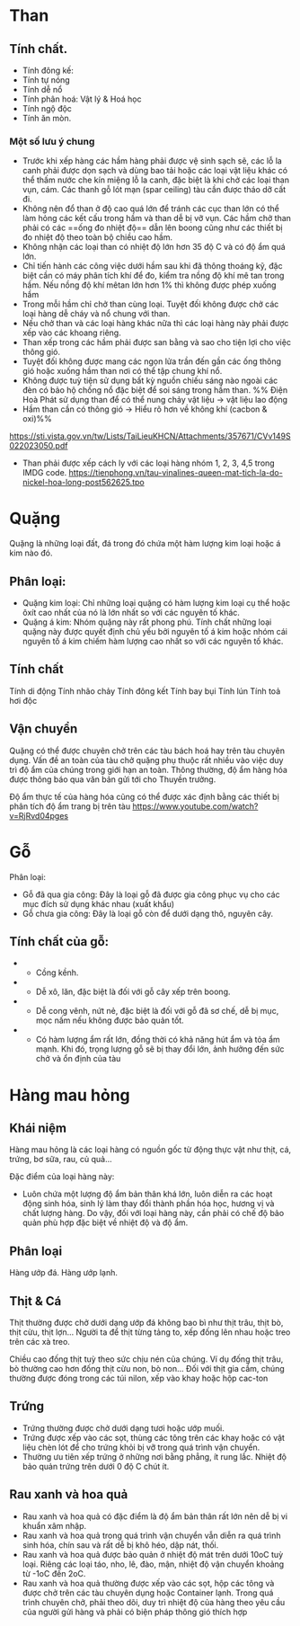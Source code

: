 # Than
## Tính chất.
- Tính đông kế:
- Tính tự nóng
- Tính dễ nổ
- Tính phân hoá: Vật lý & Hoá học
- Tính ngộ độc
- Tính ăn mòn.
### Một số lưu ý chung
 - Trước khi xếp hàng các hầm hàng phải được vệ sinh sạch sẽ, các lỗ la canh phải được dọn sạch và dùng bao tải hoặc các loại vật liệu khác có thể thấm nước che kín miệng lỗ la canh, đặc biệt là khi chở các loại than vụn, cám. Các thanh gỗ lót mạn (spar ceiling) tàu cần được tháo dỡ cất đi. 
 - Không nên đổ than ở độ cao quá lớn để tránh các cục than lớn có thể làm hỏng các kết cấu trong hầm và than dễ bị vỡ vụn. Các hầm chở than phải có các ==ống đo nhiệt độ== dẫn lên boong cũng như các thiết bị đo nhiệt độ theo toàn bộ chiều cao hầm. 
 - Không nhận các loại than có nhiệt độ lớn hơn 35 độ C và có độ ẩm quá lớn. 
 - Chỉ tiến hành các công việc dưới hầm sau khi đã thông thoáng kỹ, đặc biệt cần có máy phân tích khí để đo, kiểm tra nồng độ khí mê tan trong hầm. Nếu nồng độ khí mêtan lớn hơn 1% thì không được phép xuống hầm
- Trong mỗi hầm chỉ chở than cùng loại. Tuyệt đối không được chở các loại hàng dễ cháy và nổ chung với than. 
- Nếu chở than và các loại hàng khác nữa thì các loại hàng này phải được xếp vào các khoang riêng. 
- Than xếp trong các hầm phải được san bằng và sao cho tiện lợi cho việc thông gió. 
- Tuyệt đối không được mang các ngọn lửa trần đến gần các ống thông gió hoặc xuống hầm than nơi có thể tập chung khí nổ. 
- Không được tuỳ tiện sử dụng bất kỳ nguồn chiếu sáng nào ngoài các đèn có bảo hộ chống nổ đặc biệt để soi sáng trong hầm than.
  %% Điện Hoà Phát sử dụng than để có thể nung chảy vật liệu -> vật liệu lao động
- Hầm than cần có thông gió -> Hiểu rõ hơn về không khí (cacbon & oxi)%%

https://sti.vista.gov.vn/tw/Lists/TaiLieuKHCN/Attachments/357671/CVv149S022023050.pdf

- Than phải được xếp cách ly với các loại hàng nhóm 1, 2, 3, 4,5 trong IMDG code.
https://tienphong.vn/tau-vinalines-queen-mat-tich-la-do-nickel-hoa-long-post562625.tpo

# Quặng
Quặng là những loại đất, đá trong đó chứa một hàm lượng kim loại hoặc á kim nào đó. 
## Phân loại: 
- Quặng kim loại: Chỉ những loại quặng có hàm lượng kim loại cụ thể hoặc ôxít cao nhất của nó là lớn nhất so với các nguyên tố khác. 
- Quặng á kim: Nhóm quặng này rất phong phú. Tính chất những loại quặng này được quyết định chủ yếu bởi nguyên tố á kim hoặc nhóm cái nguyên tố á kim chiếm hàm lượng cao nhất so với các nguyên tố khác.
## Tính chất
Tính di động
Tính nhão chảy
Tính đông kết
Tính bay bụi
Tính lún
Tính toả hơi độc

## Vận chuyển
Quặng có thể được chuyên chở trên các tàu bách hoá hay trên tàu chuyên dụng. Vấn đề an toàn của tàu chở quặng phụ thuộc rất nhiều vào việc duy trì độ ẩm của chúng trong giới hạn an toàn. Thông thường, độ ẩm hàng hóa được thông báo qua văn bản gửi tới cho Thuyền trưởng. 

Độ ẩm thực tế của hàng hóa cũng có thể được xác định bằng các thiết bị phân tích độ ẩm trang bị trên tàu https://www.youtube.com/watch?v=RjRvd04pges

# Gỗ
Phân loại: 
- Gỗ đã qua gia công: Đây là loại gỗ đã được gia công phục vụ cho các mục đích sử dụng khác nhau (xuất khẩu)
- Gỗ chưa gia công: Đây là loại gỗ còn để dưới dạng thô, nguyên cây. 
  
## Tính chất của gỗ: 
 
- - Cồng kềnh. 
- - Dễ xô, lăn, đặc biệt là đối với gỗ cây xếp trên boong. 
- - Dễ cong vênh, nứt nẻ, đặc biệt là đối với gỗ đã sơ chế, dễ bị mục, mọc nấm nếu không được bảo quản tốt. 
- - Có hàm lượng ẩm rất lớn, đồng thời có khả năng hút ẩm và tỏa ẩm mạnh. Khi đó, trọng lượng gỗ sẽ bị thay đổi lớn, ảnh hưởng đến sức chở và ổn định của tàu
# Hàng mau hỏng
## Khái niệm
Hàng mau hỏng là các loại hàng có nguồn gốc từ động thực vật như thịt, cá, trứng, bơ sữa, rau, củ quả... 

Đặc điểm của loại hàng này:
- Luôn chứa một lượng độ ẩm bản thân khá lớn, luôn diễn ra các hoạt động sinh hóa, sinh lý làm thay đổi thành phần hóa học, hương vị và chất lượng hàng. Do vậy, đối với loại hàng này, cần phải có chế độ bảo quản phù hợp đặc biệt về nhiệt độ và độ ẩm.
## Phân loại
Hàng ướp đá.
Hàng ướp lạnh.
## Thịt & Cá
Thịt thường được chở dưới dạng ướp đá không bao bì như thịt trâu, thịt bò, thịt cừu, thịt lợn... Người ta để thịt từng tảng to, xếp đống lên nhau hoặc treo trên các xà treo.

Chiều cao đống thịt tuỳ theo sức chịu nén của chúng. Ví dụ đống thịt trâu, bò thường cao hơn đống thịt cừu non, bò non... Đối với thịt gia cầm, chúng thường được đóng trong các túi nilon, xếp vào khay hoặc hộp cac-ton

## Trứng 
 - Trứng thường được chở dưới dạng tươi hoặc ướp muối. 
 - Trứng được xếp vào các sọt, thùng các tông trên các khay hoặc có vật liệu chèn lót để cho trứng khỏi bị vỡ trong quá trình vận chuyển. 
 - Thường ưu tiên xếp trứng ở những nơi bằng phẳng, ít rung lắc. Nhiệt độ bảo quản trứng trên dưới 0 độ C chút ít.
## Rau xanh và hoa quả
- Rau xanh và hoa quả có đặc điểm là độ ẩm bản thân rất lớn nên dễ bị vi khuẩn xâm nhập.
- Rau xanh và hoa quả trong quá trình vận chuyển vẫn diễn ra quá trình sinh hóa, chín sau và rất dễ bị khô héo, dập nát, thối. 
- Rau xanh và hoa quả được bảo quản ở nhiệt độ mát trên dưới 10oC tuỳ loại. Riêng các loại táo, nho, lê, đào, mận, nhiệt độ vận chuyển khoảng từ -1oC đến 2oC.
- Rau xanh và hoa quả thường được xếp vào các sọt, hộp các tông và được chở trên các tàu chuyên dụng hoặc Container lạnh. Trong quá trình chuyên chở, phải theo dõi, duy trì nhiệt độ của hàng theo yêu cầu của người gửi hàng và phải có biện pháp thông gió thích hợp
